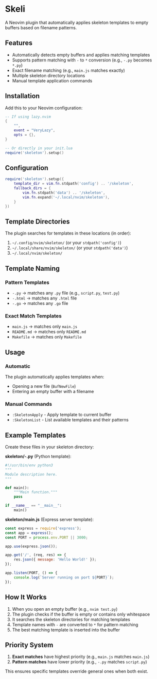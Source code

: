 # Skeli

A Neovim plugin that automatically applies skeleton templates to empty buffers based on filename patterns.

## Features

- Automatically detects empty buffers and applies matching templates
- Supports pattern matching with `-` to `*` conversion (e.g., `-.py` becomes `*.py`)
- Exact filename matching (e.g., `main.js` matches exactly)
- Multiple skeleton directory locations
- Manual template application commands

## Installation

Add this to your Neovim configuration:

```lua
-- If using lazy.nvim
{
    "",
    event = "VeryLazy",
    opts = {},
}

-- Or directly in your init.lua
require('skeleton').setup()
```

## Configuration

```lua
require('skeleton').setup({
    template_dir = vim.fn.stdpath('config') .. '/skeleton',
    fallback_dirs = {
        vim.fn.stdpath('data') .. '/skeleton',
        vim.fn.expand('~/.local/nvim/skeleton'),
    }
})
```

## Template Directories

The plugin searches for templates in these locations (in order):
1. `~/.config/nvim/skeleton/` (or your `stdpath('config')`)
2. `~/.local/share/nvim/skeleton/` (or your `stdpath('data')`)
3. `~/.local/nvim/skeleton/`

## Template Naming

### Pattern Templates
- `-.py` → matches any `.py` file (e.g., `script.py`, `test.py`)
- `-.html` → matches any `.html` file
- `-.go` → matches any `.go` file

### Exact Match Templates
- `main.js` → matches only `main.js`
- `README.md` → matches only `README.md`
- `Makefile` → matches only `Makefile`

## Usage

### Automatic
The plugin automatically applies templates when:
- Opening a new file (`BufNewFile`)
- Entering an empty buffer with a filename

### Manual Commands
- `:SkeletonApply` - Apply template to current buffer
- `:SkeletonList` - List available templates and their patterns

## Example Templates

Create these files in your skeleton directory:

**skeleton/-.py** (Python template):
```python
#!/usr/bin/env python3
"""
Module description here.
"""

def main():
    """Main function."""
    pass

if __name__ == "__main__":
    main()
```

**skeleton/main.js** (Express server template):
```javascript
const express = require('express');
const app = express();
const PORT = process.env.PORT || 3000;

app.use(express.json());

app.get('/', (req, res) => {
    res.json({ message: 'Hello World!' });
});

app.listen(PORT, () => {
    console.log(`Server running on port ${PORT}`);
});
```

## How It Works

1. When you open an empty buffer (e.g., `nvim test.py`)
2. The plugin checks if the buffer is empty or contains only whitespace
3. It searches the skeleton directories for matching templates
4. Template names with `-` are converted to `*` for pattern matching
5. The best matching template is inserted into the buffer

## Priority System

1. **Exact matches** have highest priority (e.g., `main.js` matches `main.js`)
2. **Pattern matches** have lower priority (e.g., `-.py` matches `script.py`)

This ensures specific templates override general ones when both exist.
